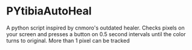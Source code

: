 # PYtibiaAutoHeal
A python script inspired by cnmoro's outdated healer. Checks pixels on your screen and presses a button on 0.5 second intervals until the color turns to original. More than 1 pixel can be tracked
